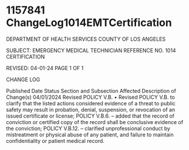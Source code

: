 # 1157841 ChangeLog1014EMTCertification

DEPARTMENT OF HEALTH SERVICES 
COUNTY OF LOS ANGELES 
  
SUBJECT: EMERGENCY MEDICAL TECHNICIAN REFERENCE NO. 1014 
  CERTIFICATION 
 
 
 
REVISED: 04-01-24 PAGE 1 OF 1  
 
CHANGE LOG 
 
Published 
Date 
Status Section and 
Subsection Affected 
Description of Change(s) 
04/01/2024 Revised POLICY V.B. 
• Revised POLICY V.B. to clarify that 
the listed actions considered 
evidence of a threat to public safety 
may result in probation, denial, 
suspension, or revocation of   an 
issued certificate or license; 
POLICY V.B.6. – added that the 
record of conviction or certified copy 
of the record shall be conclusive 
evidence of the conviction; POLICY 
V.B.12. – clarified unprofessional 
conduct by mistreatment or physical 
abuse of any patient, and failure to 
maintain confidentiality or patient 
medical record.
